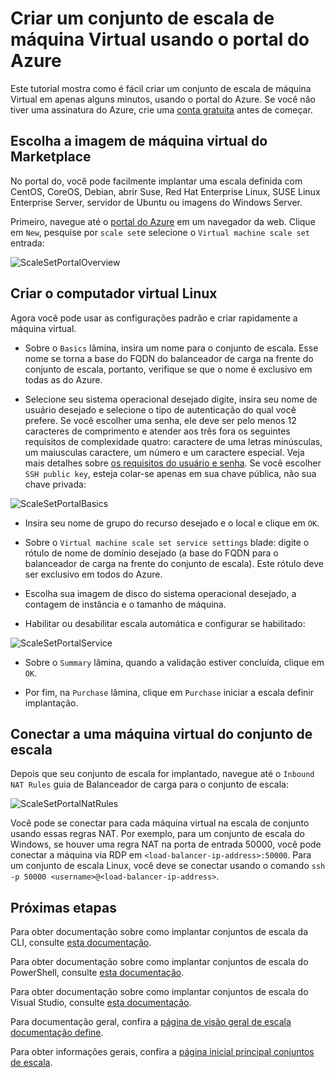 <properties
    pageTitle="Criar um conjunto de escala de máquina Virtual usando o portal de Azure | Microsoft Azure"
    description="Implante conjuntos de escala usando o portal do Azure."
    keywords="conjuntos de escala de máquina virtual" 
    services="virtual-machine-scale-sets"
    documentationCenter=""
    authors="gatneil"
    manager="madhana"
    editor="tysonn"
    tags="azure-resource-manager" />

<tags
    ms.service="virtual-machine-scale-sets"
    ms.workload="infrastructure-services"
    ms.tgt_pltfrm="vm"
    ms.devlang="na"
    ms.topic="article"
    ms.date="09/15/2016"
    ms.author="gatneil"/>

# <a name="create-a-virtual-machine-scale-set-using-the-azure-portal"></a>Criar um conjunto de escala de máquina Virtual usando o portal do Azure

Este tutorial mostra como é fácil criar um conjunto de escala de máquina Virtual em apenas alguns minutos, usando o portal do Azure. Se você não tiver uma assinatura do Azure, crie uma [conta gratuita](https://azure.microsoft.com/free/) antes de começar.

## <a name="choose-the-vm-image-from-the-marketplace"></a>Escolha a imagem de máquina virtual do Marketplace

No portal do, você pode facilmente implantar uma escala definida com CentOS, CoreOS, Debian, abrir Suse, Red Hat Enterprise Linux, SUSE Linux Enterprise Server, servidor de Ubuntu ou imagens do Windows Server.

Primeiro, navegue até o [portal do Azure](https://portal.azure.com) em um navegador da web. Clique em `New`, pesquise por `scale set`e selecione o `Virtual machine scale set` entrada:

![ScaleSetPortalOverview](./media/virtual-machine-scale-sets-portal-create/ScaleSetPortalOverview.PNG)

## <a name="create-the-linux-virtual-machine"></a>Criar o computador virtual Linux

Agora você pode usar as configurações padrão e criar rapidamente a máquina virtual.

* Sobre o `Basics` lâmina, insira um nome para o conjunto de escala. Esse nome se torna a base do FQDN do balanceador de carga na frente do conjunto de escala, portanto, verifique se que o nome é exclusivo em todas as do Azure.

* Selecione seu sistema operacional desejado digite, insira seu nome de usuário desejado e selecione o tipo de autenticação do qual você prefere. Se você escolher uma senha, ele deve ser pelo menos 12 caracteres de comprimento e atender aos três fora os seguintes requisitos de complexidade quatro: caractere de uma letras minúsculas, um maiusculas caractere, um número e um caractere especial. Veja mais detalhes sobre [os requisitos do usuário e senha](../virtual-machines/virtual-machines-windows-faq.md#what-are-the-username-requirements-when-creating-a-vm). Se você escolher `SSH public key`, esteja colar-se apenas em sua chave pública, não sua chave privada:

![ScaleSetPortalBasics](./media/virtual-machine-scale-sets-portal-create/ScaleSetPortalBasics.PNG)

* Insira seu nome de grupo do recurso desejado e o local e clique em `OK`.

* Sobre o `Virtual machine scale set service settings` blade: digite o rótulo de nome de domínio desejado (a base do FQDN para o balanceador de carga na frente do conjunto de escala). Este rótulo deve ser exclusivo em todos do Azure.

* Escolha sua imagem de disco do sistema operacional desejado, a contagem de instância e o tamanho de máquina.

* Habilitar ou desabilitar escala automática e configurar se habilitado:

![ScaleSetPortalService](./media/virtual-machine-scale-sets-portal-create/ScaleSetPortalService.PNG)

* Sobre o `Summary` lâmina, quando a validação estiver concluída, clique em `OK`.

* Por fim, na `Purchase` lâmina, clique em `Purchase` iniciar a escala definir implantação.

## <a name="connect-to-a-vm-in-the-scale-set"></a>Conectar a uma máquina virtual do conjunto de escala

Depois que seu conjunto de escala for implantado, navegue até o `Inbound NAT Rules` guia de Balanceador de carga para o conjunto de escala:

![ScaleSetPortalNatRules](./media/virtual-machine-scale-sets-portal-create/ScaleSetPortalNatRules.PNG)

Você pode se conectar para cada máquina virtual na escala de conjunto usando essas regras NAT. Por exemplo, para um conjunto de escala do Windows, se houver uma regra NAT na porta de entrada 50000, você pode conectar a máquina via RDP em `<load-balancer-ip-address>:50000`. Para um conjunto de escala Linux, você deve se conectar usando o comando `ssh -p 50000 <username>@<load-balancer-ip-address>`.

## <a name="next-steps"></a>Próximas etapas

Para obter documentação sobre como implantar conjuntos de escala da CLI, consulte [esta documentação](./virtual-machine-scale-sets-cli-quick-create.md).

Para obter documentação sobre como implantar conjuntos de escala do PowerShell, consulte [esta documentação](./virtual-machine-scale-sets-windows-create.md).

Para obter documentação sobre como implantar conjuntos de escala do Visual Studio, consulte [esta documentação](./virtual-machine-scale-sets-vs-create.md).

Para documentação geral, confira a [página de visão geral de escala documentação define](./virtual-machine-scale-sets-overview.md).

Para obter informações gerais, confira a [página inicial principal conjuntos de escala](https://azure.microsoft.com/services/virtual-machine-scale-sets/).

